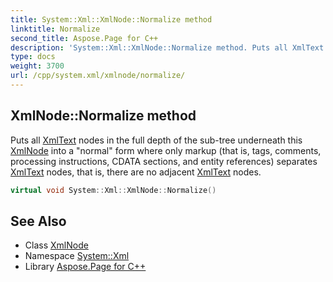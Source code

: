```yaml
---
title: System::Xml::XmlNode::Normalize method
linktitle: Normalize
second_title: Aspose.Page for C++
description: 'System::Xml::XmlNode::Normalize method. Puts all XmlText nodes in the full depth of the sub-tree underneath this XmlNode into a "normal" form where only markup (that is, tags, comments, processing instructions, CDATA sections, and entity references) separates XmlText nodes, that is, there are no adjacent XmlText nodes in C++.'
type: docs
weight: 3700
url: /cpp/system.xml/xmlnode/normalize/
---
```

## XmlNode::Normalize method


Puts all [XmlText](../../xmltext/) nodes in the full depth of the sub-tree underneath this [XmlNode](../) into a "normal" form where only markup (that is, tags, comments, processing instructions, CDATA sections, and entity references) separates [XmlText](../../xmltext/) nodes, that is, there are no adjacent [XmlText](../../xmltext/) nodes.

```cpp
virtual void System::Xml::XmlNode::Normalize()
```

## See Also

* Class [XmlNode](../)
* Namespace [System::Xml](../../)
* Library [Aspose.Page for C++](../../../)
